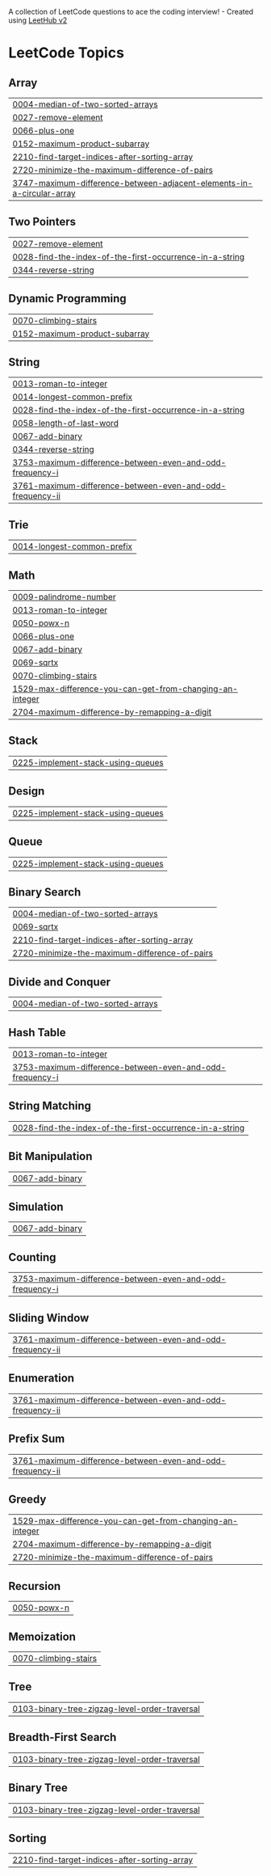 A collection of LeetCode questions to ace the coding interview! - Created using [LeetHub v2](https://github.com/arunbhardwaj/LeetHub-2.0)
<!---LeetCode Topics Start-->
# LeetCode Topics
## Array
|  |
| ------- |
| [0004-median-of-two-sorted-arrays](https://github.com/muskan-0108/Leethub/tree/master/0004-median-of-two-sorted-arrays) |
| [0027-remove-element](https://github.com/muskan-0108/Leethub/tree/master/0027-remove-element) |
| [0066-plus-one](https://github.com/muskan-0108/Leethub/tree/master/0066-plus-one) |
| [0152-maximum-product-subarray](https://github.com/muskan-0108/Leethub/tree/master/0152-maximum-product-subarray) |
| [2210-find-target-indices-after-sorting-array](https://github.com/muskan-0108/Leethub/tree/master/2210-find-target-indices-after-sorting-array) |
| [2720-minimize-the-maximum-difference-of-pairs](https://github.com/muskan-0108/Leethub/tree/master/2720-minimize-the-maximum-difference-of-pairs) |
| [3747-maximum-difference-between-adjacent-elements-in-a-circular-array](https://github.com/muskan-0108/Leethub/tree/master/3747-maximum-difference-between-adjacent-elements-in-a-circular-array) |
## Two Pointers
|  |
| ------- |
| [0027-remove-element](https://github.com/muskan-0108/Leethub/tree/master/0027-remove-element) |
| [0028-find-the-index-of-the-first-occurrence-in-a-string](https://github.com/muskan-0108/Leethub/tree/master/0028-find-the-index-of-the-first-occurrence-in-a-string) |
| [0344-reverse-string](https://github.com/muskan-0108/Leethub/tree/master/0344-reverse-string) |
## Dynamic Programming
|  |
| ------- |
| [0070-climbing-stairs](https://github.com/muskan-0108/Leethub/tree/master/0070-climbing-stairs) |
| [0152-maximum-product-subarray](https://github.com/muskan-0108/Leethub/tree/master/0152-maximum-product-subarray) |
## String
|  |
| ------- |
| [0013-roman-to-integer](https://github.com/muskan-0108/Leethub/tree/master/0013-roman-to-integer) |
| [0014-longest-common-prefix](https://github.com/muskan-0108/Leethub/tree/master/0014-longest-common-prefix) |
| [0028-find-the-index-of-the-first-occurrence-in-a-string](https://github.com/muskan-0108/Leethub/tree/master/0028-find-the-index-of-the-first-occurrence-in-a-string) |
| [0058-length-of-last-word](https://github.com/muskan-0108/Leethub/tree/master/0058-length-of-last-word) |
| [0067-add-binary](https://github.com/muskan-0108/Leethub/tree/master/0067-add-binary) |
| [0344-reverse-string](https://github.com/muskan-0108/Leethub/tree/master/0344-reverse-string) |
| [3753-maximum-difference-between-even-and-odd-frequency-i](https://github.com/muskan-0108/Leethub/tree/master/3753-maximum-difference-between-even-and-odd-frequency-i) |
| [3761-maximum-difference-between-even-and-odd-frequency-ii](https://github.com/muskan-0108/Leethub/tree/master/3761-maximum-difference-between-even-and-odd-frequency-ii) |
## Trie
|  |
| ------- |
| [0014-longest-common-prefix](https://github.com/muskan-0108/Leethub/tree/master/0014-longest-common-prefix) |
## Math
|  |
| ------- |
| [0009-palindrome-number](https://github.com/muskan-0108/Leethub/tree/master/0009-palindrome-number) |
| [0013-roman-to-integer](https://github.com/muskan-0108/Leethub/tree/master/0013-roman-to-integer) |
| [0050-powx-n](https://github.com/muskan-0108/Leethub/tree/master/0050-powx-n) |
| [0066-plus-one](https://github.com/muskan-0108/Leethub/tree/master/0066-plus-one) |
| [0067-add-binary](https://github.com/muskan-0108/Leethub/tree/master/0067-add-binary) |
| [0069-sqrtx](https://github.com/muskan-0108/Leethub/tree/master/0069-sqrtx) |
| [0070-climbing-stairs](https://github.com/muskan-0108/Leethub/tree/master/0070-climbing-stairs) |
| [1529-max-difference-you-can-get-from-changing-an-integer](https://github.com/muskan-0108/Leethub/tree/master/1529-max-difference-you-can-get-from-changing-an-integer) |
| [2704-maximum-difference-by-remapping-a-digit](https://github.com/muskan-0108/Leethub/tree/master/2704-maximum-difference-by-remapping-a-digit) |
## Stack
|  |
| ------- |
| [0225-implement-stack-using-queues](https://github.com/muskan-0108/Leethub/tree/master/0225-implement-stack-using-queues) |
## Design
|  |
| ------- |
| [0225-implement-stack-using-queues](https://github.com/muskan-0108/Leethub/tree/master/0225-implement-stack-using-queues) |
## Queue
|  |
| ------- |
| [0225-implement-stack-using-queues](https://github.com/muskan-0108/Leethub/tree/master/0225-implement-stack-using-queues) |
## Binary Search
|  |
| ------- |
| [0004-median-of-two-sorted-arrays](https://github.com/muskan-0108/Leethub/tree/master/0004-median-of-two-sorted-arrays) |
| [0069-sqrtx](https://github.com/muskan-0108/Leethub/tree/master/0069-sqrtx) |
| [2210-find-target-indices-after-sorting-array](https://github.com/muskan-0108/Leethub/tree/master/2210-find-target-indices-after-sorting-array) |
| [2720-minimize-the-maximum-difference-of-pairs](https://github.com/muskan-0108/Leethub/tree/master/2720-minimize-the-maximum-difference-of-pairs) |
## Divide and Conquer
|  |
| ------- |
| [0004-median-of-two-sorted-arrays](https://github.com/muskan-0108/Leethub/tree/master/0004-median-of-two-sorted-arrays) |
## Hash Table
|  |
| ------- |
| [0013-roman-to-integer](https://github.com/muskan-0108/Leethub/tree/master/0013-roman-to-integer) |
| [3753-maximum-difference-between-even-and-odd-frequency-i](https://github.com/muskan-0108/Leethub/tree/master/3753-maximum-difference-between-even-and-odd-frequency-i) |
## String Matching
|  |
| ------- |
| [0028-find-the-index-of-the-first-occurrence-in-a-string](https://github.com/muskan-0108/Leethub/tree/master/0028-find-the-index-of-the-first-occurrence-in-a-string) |
## Bit Manipulation
|  |
| ------- |
| [0067-add-binary](https://github.com/muskan-0108/Leethub/tree/master/0067-add-binary) |
## Simulation
|  |
| ------- |
| [0067-add-binary](https://github.com/muskan-0108/Leethub/tree/master/0067-add-binary) |
## Counting
|  |
| ------- |
| [3753-maximum-difference-between-even-and-odd-frequency-i](https://github.com/muskan-0108/Leethub/tree/master/3753-maximum-difference-between-even-and-odd-frequency-i) |
## Sliding Window
|  |
| ------- |
| [3761-maximum-difference-between-even-and-odd-frequency-ii](https://github.com/muskan-0108/Leethub/tree/master/3761-maximum-difference-between-even-and-odd-frequency-ii) |
## Enumeration
|  |
| ------- |
| [3761-maximum-difference-between-even-and-odd-frequency-ii](https://github.com/muskan-0108/Leethub/tree/master/3761-maximum-difference-between-even-and-odd-frequency-ii) |
## Prefix Sum
|  |
| ------- |
| [3761-maximum-difference-between-even-and-odd-frequency-ii](https://github.com/muskan-0108/Leethub/tree/master/3761-maximum-difference-between-even-and-odd-frequency-ii) |
## Greedy
|  |
| ------- |
| [1529-max-difference-you-can-get-from-changing-an-integer](https://github.com/muskan-0108/Leethub/tree/master/1529-max-difference-you-can-get-from-changing-an-integer) |
| [2704-maximum-difference-by-remapping-a-digit](https://github.com/muskan-0108/Leethub/tree/master/2704-maximum-difference-by-remapping-a-digit) |
| [2720-minimize-the-maximum-difference-of-pairs](https://github.com/muskan-0108/Leethub/tree/master/2720-minimize-the-maximum-difference-of-pairs) |
## Recursion
|  |
| ------- |
| [0050-powx-n](https://github.com/muskan-0108/Leethub/tree/master/0050-powx-n) |
## Memoization
|  |
| ------- |
| [0070-climbing-stairs](https://github.com/muskan-0108/Leethub/tree/master/0070-climbing-stairs) |
## Tree
|  |
| ------- |
| [0103-binary-tree-zigzag-level-order-traversal](https://github.com/muskan-0108/Leethub/tree/master/0103-binary-tree-zigzag-level-order-traversal) |
## Breadth-First Search
|  |
| ------- |
| [0103-binary-tree-zigzag-level-order-traversal](https://github.com/muskan-0108/Leethub/tree/master/0103-binary-tree-zigzag-level-order-traversal) |
## Binary Tree
|  |
| ------- |
| [0103-binary-tree-zigzag-level-order-traversal](https://github.com/muskan-0108/Leethub/tree/master/0103-binary-tree-zigzag-level-order-traversal) |
## Sorting
|  |
| ------- |
| [2210-find-target-indices-after-sorting-array](https://github.com/muskan-0108/Leethub/tree/master/2210-find-target-indices-after-sorting-array) |
<!---LeetCode Topics End-->
